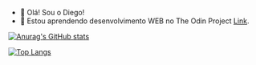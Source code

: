 - 👋 Olá! Sou o Diego! 
- 🌱 Estou aprendendo desenvolvimento WEB no The Odin Project [Link](https://www.theodinproject.com).

[![Anurag's GitHub stats](https://github-readme-stats.vercel.app/api?username=Diego-Moreira8)](https://github.com/Diego-Moreira8/github-readme-stats)

[![Top Langs](https://github-readme-stats.vercel.app/api/top-langs/?username=Diego-Moreira8)](https://github.com/Diego-Moreira8/github-readme-stats)

<!---
Diego-Moreira8/Diego-Moreira8 is a ✨ special ✨ repository because its `README.md` (this file) appears on your GitHub profile.
You can click the Preview link to take a look at your changes.
--->
